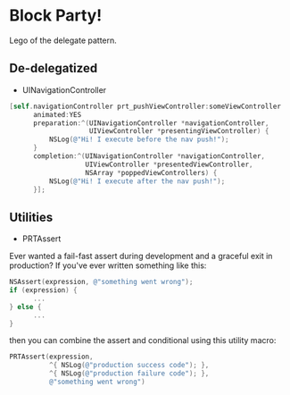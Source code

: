 # Block Party!
Lego of the delegate pattern.

## De-delegatized
- UINavigationController
```objective-c
[self.navigationController prt_pushViewController:someViewController
      animated:YES
      preparation:^(UINavigationController *navigationController,
                    UIViewController *presentingViewController) {
          NSLog(@"Hi! I execute before the nav push!");
      }
      completion:^(UINavigationController *navigationController,
                   UIViewController *presentedViewController,
                   NSArray *poppedViewControllers) {
          NSLog(@"Hi! I execute after the nav push!");
      }];
```

## Utilities
- PRTAssert

Ever wanted a fail-fast assert during development and a graceful exit in production? If you've ever written something like this:
```objective-c
NSAssert(expression, @"something went wrong");
if (expression) {
      ...
} else {
      ...
}
```
then you can combine the assert and conditional using this utility macro:
```objective-c
PRTAssert(expression,
          ^{ NSLog(@"production success code"); },
          ^{ NSLog(@"production failure code"); },
          @"something went wrong")
```